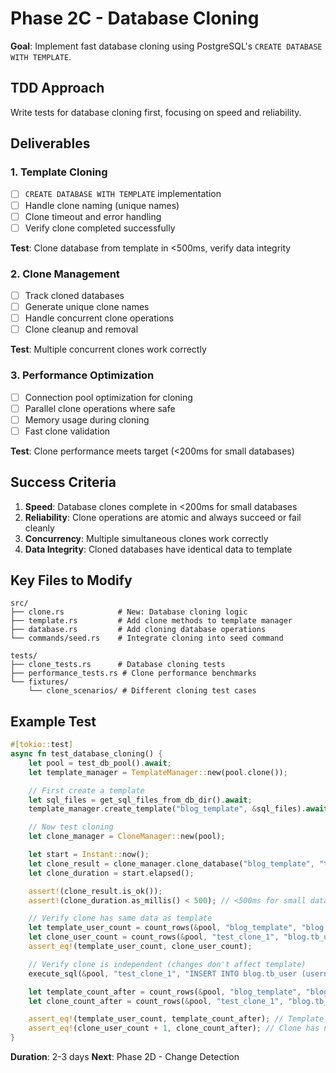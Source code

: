 # Phase 2C - Database Cloning

**Goal**: Implement fast database cloning using PostgreSQL's `CREATE DATABASE WITH TEMPLATE`.

## TDD Approach
Write tests for database cloning first, focusing on speed and reliability.

## Deliverables

### 1. Template Cloning
- [ ] `CREATE DATABASE WITH TEMPLATE` implementation
- [ ] Handle clone naming (unique names)
- [ ] Clone timeout and error handling
- [ ] Verify clone completed successfully

**Test**: Clone database from template in <500ms, verify data integrity

### 2. Clone Management
- [ ] Track cloned databases
- [ ] Generate unique clone names
- [ ] Handle concurrent clone operations
- [ ] Clone cleanup and removal

**Test**: Multiple concurrent clones work correctly

### 3. Performance Optimization
- [ ] Connection pool optimization for cloning
- [ ] Parallel clone operations where safe
- [ ] Memory usage during cloning
- [ ] Fast clone validation

**Test**: Clone performance meets target (<200ms for small databases)

## Success Criteria

1. **Speed**: Database clones complete in <200ms for small databases
2. **Reliability**: Clone operations are atomic and always succeed or fail cleanly
3. **Concurrency**: Multiple simultaneous clones work correctly
4. **Data Integrity**: Cloned databases have identical data to template

## Key Files to Modify

```
src/
├── clone.rs            # New: Database cloning logic
├── template.rs         # Add clone methods to template manager
├── database.rs         # Add cloning database operations
└── commands/seed.rs    # Integrate cloning into seed command

tests/
├── clone_tests.rs      # Database cloning tests
├── performance_tests.rs # Clone performance benchmarks
└── fixtures/
    └── clone_scenarios/ # Different cloning test cases
```

## Example Test

```rust
#[tokio::test]
async fn test_database_cloning() {
    let pool = test_db_pool().await;
    let template_manager = TemplateManager::new(pool.clone());

    // First create a template
    let sql_files = get_sql_files_from_db_dir().await;
    template_manager.create_template("blog_template", &sql_files).await.unwrap();

    // Now test cloning
    let clone_manager = CloneManager::new(pool);

    let start = Instant::now();
    let clone_result = clone_manager.clone_database("blog_template", "test_clone_1").await;
    let clone_duration = start.elapsed();

    assert!(clone_result.is_ok());
    assert!(clone_duration.as_millis() < 500); // <500ms for small database

    // Verify clone has same data as template
    let template_user_count = count_rows(&pool, "blog_template", "blog.tb_user").await.unwrap();
    let clone_user_count = count_rows(&pool, "test_clone_1", "blog.tb_user").await.unwrap();
    assert_eq!(template_user_count, clone_user_count);

    // Verify clone is independent (changes don't affect template)
    execute_sql(&pool, "test_clone_1", "INSERT INTO blog.tb_user (username, email, password_hash) VALUES ('test', 'test@test.com', 'hash')").await.unwrap();

    let template_count_after = count_rows(&pool, "blog_template", "blog.tb_user").await.unwrap();
    let clone_count_after = count_rows(&pool, "test_clone_1", "blog.tb_user").await.unwrap();

    assert_eq!(template_user_count, template_count_after); // Template unchanged
    assert_eq!(clone_user_count + 1, clone_count_after); // Clone has new data
}
```

**Duration**: 2-3 days
**Next**: Phase 2D - Change Detection
